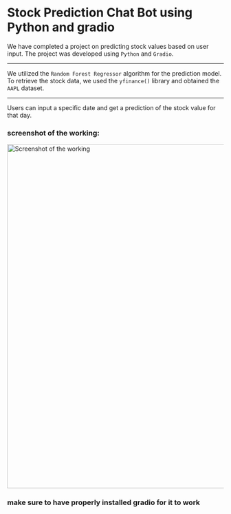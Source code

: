 # Stock Prediction Chat Bot using Python and gradio

We have completed a project on predicting stock values based on user input. The project was developed using `Python` and `Gradio`.

---

We utilized the `Random Forest Regressor` algorithm for the prediction model. To retrieve the stock data, we used the `yfinance()` library and obtained the `AAPL` dataset.

---

Users can input a specific date and get a prediction of the stock value for that day.

### screenshot of the working:

<img src="https://drive.google.com/uc?id=1PeIxFt5H83BEQHzzuAueR5URFbaiw-mn" alt="Screenshot of the working" style="width:800px; height:auto;">

### make sure to have properly installed gradio for it to work

